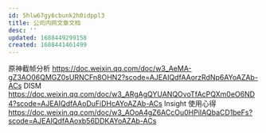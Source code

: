 ```yaml
---
id: 5hlw67gy6cbunk2h0idppl3
title: 公司内网文章文档
desc: ''
updated: 1688449299158
created: 1688441461499
---
```


原神截帧分析 https://doc.weixin.qq.com/doc/w3_AeMA-gZ3AO06QMGZ0sURNCFn8OHN2?scode=AJEAIQdfAAorzRdNp6AYoAZAb-ACs
DISM https://doc.weixin.qq.com/doc/w3_ARgAgQYUANQOvoTfAcPQXm0eO6ND4?scode=AJEAIQdfAAoDuFiDHcAYoAZAb-ACs
Insight 使用心得 https://doc.weixin.qq.com/doc/w3_AOoA4gZ6ACcOu0HPiIAQbaCD1beFs?scode=AJEAIQdfAAoxb56DDKAYoAZAb-ACs

